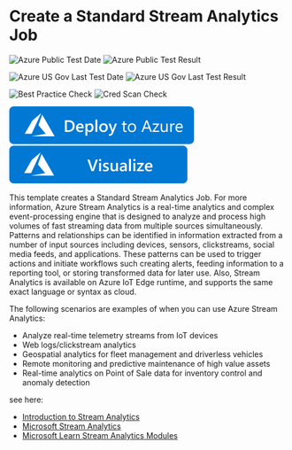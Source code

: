 # Create a Standard Stream Analytics Job

![Azure Public Test Date](https://azurequickstartsservice.blob.core.windows.net/badges/101-streamanalytics-create/PublicLastTestDate.svg)
![Azure Public Test Result](https://azurequickstartsservice.blob.core.windows.net/badges/101-streamanalytics-create/PublicDeployment.svg)

![Azure US Gov Last Test Date](https://azurequickstartsservice.blob.core.windows.net/badges/101-streamanalytics-create/FairfaxLastTestDate.svg)
![Azure US Gov Last Test Result](https://azurequickstartsservice.blob.core.windows.net/badges/101-streamanalytics-create/FairfaxDeployment.svg)

![Best Practice Check](https://azurequickstartsservice.blob.core.windows.net/badges/101-streamanalytics-create/BestPracticeResult.svg)
![Cred Scan Check](https://azurequickstartsservice.blob.core.windows.net/badges/101-streamanalytics-create/CredScanResult.svg)

 [![Deploy To Azure](https://raw.githubusercontent.com/Azure/azure-quickstart-templates/master/1-CONTRIBUTION-GUIDE/images/deploytoazure.svg?sanitize=true)]("https://portal.azure.com/#create/Microsoft.Template/uri/https%3A%2F%2Fraw.githubusercontent.com%2FAzure%2Fazure-quickstart-templates%2Fmaster%2F101-streamanalytics-create%2Fazuredeploy.json")  [![Visualize](https://raw.githubusercontent.com/Azure/azure-quickstart-templates/master/1-CONTRIBUTION-GUIDE/images/visualizebutton.svg?sanitize=true)]("http://armviz.io/#/?load=https%3A%2F%2Fraw.githubusercontent.com%2FAzure%2Fazure-quickstart-templates%2Fmaster%2F101-streamanalytics-create%2Fazuredeploy.json")

This template creates a Standard Stream Analytics Job. For more information, Azure Stream Analytics is a real-time analytics and complex event-processing engine that is designed to analyze and process high volumes of fast streaming data from multiple sources simultaneously. Patterns and relationships can be identified in information extracted from a number of input sources including devices, sensors, clickstreams, social media feeds, and applications. These patterns can be used to trigger actions and initiate workflows such creating alerts, feeding information to a reporting tool, or storing transformed data for later use. Also, Stream Analytics is available on Azure IoT Edge runtime, and supports the same exact language or syntax as cloud.

The following scenarios are examples of when you can use Azure Stream Analytics:

- Analyze real-time telemetry streams from IoT devices
- Web logs/clickstream analytics
- Geospatial analytics for fleet management and driverless vehicles
- Remote monitoring and predictive maintenance of high value assets
- Real-time analytics on Point of Sale data for inventory control and anomaly detection

see here:

- [Introduction to Stream Analytics](https://docs.microsoft.com/azure/stream-analytics/stream-analytics-introduction)
- [Microsoft Stream Analytics](https://docs.microsoft.com/azure/stream-analytics/stream-analytics-create-a-job)
- [Microsoft Learn Stream Analytics Modules](https://docs.microsoft.com/learn/browse/?term=Stream%20Analytics)


